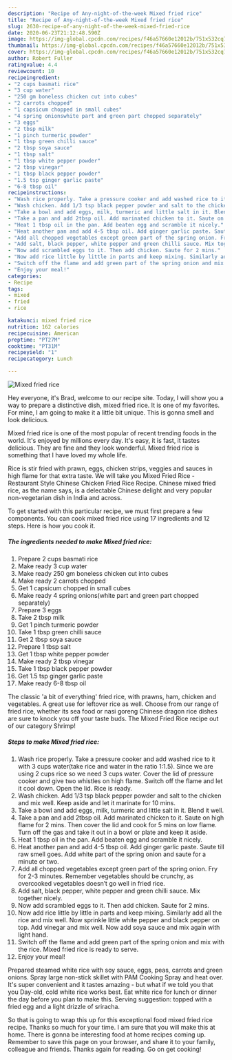 ```yaml
---
description: "Recipe of Any-night-of-the-week Mixed fried rice"
title: "Recipe of Any-night-of-the-week Mixed fried rice"
slug: 2630-recipe-of-any-night-of-the-week-mixed-fried-rice
date: 2020-06-23T21:12:48.590Z
image: https://img-global.cpcdn.com/recipes/f46a57660e12012b/751x532cq70/mixed-fried-rice-recipe-main-photo.jpg
thumbnail: https://img-global.cpcdn.com/recipes/f46a57660e12012b/751x532cq70/mixed-fried-rice-recipe-main-photo.jpg
cover: https://img-global.cpcdn.com/recipes/f46a57660e12012b/751x532cq70/mixed-fried-rice-recipe-main-photo.jpg
author: Robert Fuller
ratingvalue: 4.4
reviewcount: 10
recipeingredient:
- "2 cups basmati rice"
- "3 cup water"
- "250 gm boneless chicken cut into cubes"
- "2 carrots chopped"
- "1 capsicum chopped in small cubes"
- "4 spring onionswhite part and green part chopped separately"
- "3 eggs"
- "2 tbsp milk"
- "1 pinch turmeric powder"
- "1 tbsp green chilli sauce"
- "2 tbsp soya sauce"
- "1 tbsp salt"
- "1 tbsp white pepper powder"
- "2 tbsp vinegar"
- "1 tbsp black pepper powder"
- "1.5 tsp ginger garlic paste"
- "6-8 tbsp oil"
recipeinstructions:
- "Wash rice properly. Take a pressure cooker and add washed rice to it with 3 cups water(take rice and water in the ratio 1:1.5). Since we are using 2 cups rice so we need 3 cups water. Cover the lid of pressure cooker and give two whistles on high flame. Switch off the flame and let it cool down. Open the lid. Rice is ready."
- "Wash chicken. Add 1/3 tsp black pepper powder and salt to the chicken and mix well. Keep aside and let it marinate for 10 mins."
- "Take a bowl and add eggs, milk, turmeric and little salt in it. Blend it well."
- "Take a pan and add 2tbsp oil. Add marinated chicken to it. Saute on high flame for 2 mins. Then cover the lid and cook for 5 mins on low flame. Turn off the gas and take it out in a bowl or plate and keep it aside."
- "Heat 1 tbsp oil in the pan. Add beaten egg and scramble it nicely."
- "Heat another pan and add 4-5 tbsp oil. Add ginger garlic paste. Saute till raw smell goes. Add white part of the spring onion and saute for a minute or two."
- "Add all chopped vegetables except green part of the spring onion. Fry for 2-3 minutes. Remember vegetables should be crunchy, as overcooked vegetables doesn’t go well in fried rice."
- "Add salt, black pepper, white pepper and green chilli sauce. Mix together nicely."
- "Now add scrambled eggs to it. Then add chicken. Saute for 2 mins."
- "Now add rice little by little in parts and keep mixing. Similarly add all the rice and mix well. Now sprinkle little white pepper and black pepper on top. Add vinegar and mix well. Now add soya sauce and mix again with light hand."
- "Switch off the flame and add green part of the spring onion and mix with the rice. Mixed fried rice is ready to serve."
- "Enjoy your meal!"
categories:
- Recipe
tags:
- mixed
- fried
- rice

katakunci: mixed fried rice 
nutrition: 162 calories
recipecuisine: American
preptime: "PT27M"
cooktime: "PT31M"
recipeyield: "1"
recipecategory: Lunch

---
```



![Mixed fried rice](https://img-global.cpcdn.com/recipes/f46a57660e12012b/751x532cq70/mixed-fried-rice-recipe-main-photo.jpg)

Hey everyone, it's Brad, welcome to our recipe site. Today, I will show you a way to prepare a distinctive dish, mixed fried rice. It is one of my favorites. For mine, I am going to make it a little bit unique. This is gonna smell and look delicious.

Mixed fried rice is one of the most popular of recent trending foods in the world. It's enjoyed by millions every day. It's easy, it is fast, it tastes delicious. They are fine and they look wonderful. Mixed fried rice is something that I have loved my whole life.

Rice is stir fried with prawn, eggs, chicken strips, veggies and sauces in high flame for that extra taste. We will take you Mixed Fried Rice - Restaurant Style Chinese Chicken Fried Rice Recipe. Chinese mixed fried rice, as the name says, is a delectable Chinese delight and very popular non-vegetarian dish in India and across.


To get started with this particular recipe, we must first prepare a few components. You can cook mixed fried rice using 17 ingredients and 12 steps. Here is how you cook it.

<!--inarticleads1-->

##### The ingredients needed to make Mixed fried rice:

1. Prepare 2 cups basmati rice
1. Make ready 3 cup water
1. Make ready 250 gm boneless chicken cut into cubes
1. Make ready 2 carrots chopped
1. Get 1 capsicum chopped in small cubes
1. Make ready 4 spring onions(white part and green part chopped separately)
1. Prepare 3 eggs
1. Take 2 tbsp milk
1. Get 1 pinch turmeric powder
1. Take 1 tbsp green chilli sauce
1. Get 2 tbsp soya sauce
1. Prepare 1 tbsp salt
1. Get 1 tbsp white pepper powder
1. Make ready 2 tbsp vinegar
1. Take 1 tbsp black pepper powder
1. Get 1.5 tsp ginger garlic paste
1. Make ready 6-8 tbsp oil


The classic &#39;a bit of everything&#39; fried rice, with prawns, ham, chicken and vegetables. A great use for leftover rice as well. Choose from our range of fried rice, whether its sea food or nasi goreng Chinese dragon rice dishes are sure to knock you off your taste buds. The Mixed Fried Rice recipe out of our category Shrimp! 

<!--inarticleads2-->

##### Steps to make Mixed fried rice:

1. Wash rice properly. Take a pressure cooker and add washed rice to it with 3 cups water(take rice and water in the ratio 1:1.5). Since we are using 2 cups rice so we need 3 cups water. Cover the lid of pressure cooker and give two whistles on high flame. Switch off the flame and let it cool down. Open the lid. Rice is ready.
1. Wash chicken. Add 1/3 tsp black pepper powder and salt to the chicken and mix well. Keep aside and let it marinate for 10 mins.
1. Take a bowl and add eggs, milk, turmeric and little salt in it. Blend it well.
1. Take a pan and add 2tbsp oil. Add marinated chicken to it. Saute on high flame for 2 mins. Then cover the lid and cook for 5 mins on low flame. Turn off the gas and take it out in a bowl or plate and keep it aside.
1. Heat 1 tbsp oil in the pan. Add beaten egg and scramble it nicely.
1. Heat another pan and add 4-5 tbsp oil. Add ginger garlic paste. Saute till raw smell goes. Add white part of the spring onion and saute for a minute or two.
1. Add all chopped vegetables except green part of the spring onion. Fry for 2-3 minutes. Remember vegetables should be crunchy, as overcooked vegetables doesn’t go well in fried rice.
1. Add salt, black pepper, white pepper and green chilli sauce. Mix together nicely.
1. Now add scrambled eggs to it. Then add chicken. Saute for 2 mins.
1. Now add rice little by little in parts and keep mixing. Similarly add all the rice and mix well. Now sprinkle little white pepper and black pepper on top. Add vinegar and mix well. Now add soya sauce and mix again with light hand.
1. Switch off the flame and add green part of the spring onion and mix with the rice. Mixed fried rice is ready to serve.
1. Enjoy your meal!


Prepared steamed white rice with soy sauce, eggs, peas, carrots and green onions. Spray large non-stick skillet with PAM Cooking Spray and heat over. It&#39;s super convenient and it tastes amazing - but what if we told you that you Day-old, cold white rice works best. Eat white rice for lunch or dinner the day before you plan to make this. Serving suggestion: topped with a fried egg and a light drizzle of sriracha. 

So that is going to wrap this up for this exceptional food mixed fried rice recipe. Thanks so much for your time. I am sure that you will make this at home. There is gonna be interesting food at home recipes coming up. Remember to save this page on your browser, and share it to your family, colleague and friends. Thanks again for reading. Go on get cooking!

